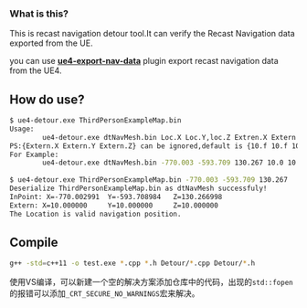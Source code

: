 ### What is this?

This is recast navigation detour tool.It can verify the Recast Navigation data exported from the UE.

you can use **[ue4-export-nav-data](https://github.com/hxhb/ue4-export-nav-data)** plugin export recast navigation data from the UE4.

## How do use?

```bash
$ ue4-detour.exe ThirdPersonExampleMap.bin
Usage:
        ue4-detour.exe dtNavMesh.bin Loc.X Loc.Y,loc.Z Extren.X Extern.Y Extren.Z
PS:{Extern.X Extern.Y Extern.Z} can be ignored,default is {10.f 10.f 10.f}
For Example:
        ue4-detour.exe dtNavMesh.bin -770.003 -593.709 130.267 10.0 10.0 10.0
        
$ ue4-detour.exe ThirdPersonExampleMap.bin -770.003 -593.709 130.267
Deserialize ThirdPersonExampleMap.bin as dtNavMesh successfuly!
InPoint: X=-770.002991  Y=-593.708984   Z=130.266998
Extern: X=10.000000     Y=10.000000     Z=10.000000
The Location is valid navigation position.
```

## Compile

```bash
g++ -std=c++11 -o test.exe *.cpp *.h Detour/*.cpp Detour/*.h
```
使用VS编译，可以新建一个空的解决方案添加仓库中的代码，出现的`std::fopen`的报错可以添加`_CRT_SECURE_NO_WARNINGS`宏来解决。
